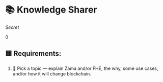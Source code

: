 # 📚 Knowledge Sharer

_Secret_

0

## 🟨 Requirements:
1. 🎯 Pick a topic — explain Zama and/or FHE, the why, some use cases, and/or how it will change blockchain.
